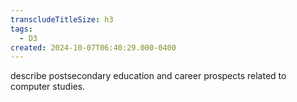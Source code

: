 ```yaml
---
transcludeTitleSize: h3
tags:
  - D3
created: 2024-10-07T06:40:29.000-0400
---
```

describe postsecondary education and career prospects related to computer studies.